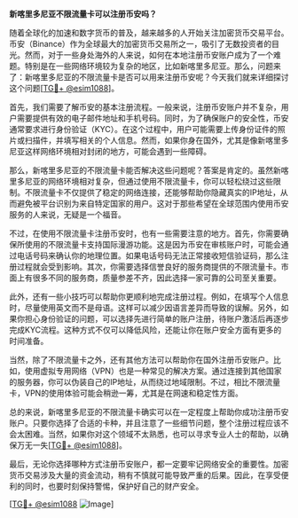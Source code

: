 **新喀里多尼亚不限流量卡可以注册币安吗？**

随着全球化的加速和数字货币的普及，越来越多的人开始关注加密货币交易平台。币安（Binance）作为全球最大的加密货币交易所之一，吸引了无数投资者的目光。然而，对于一些身处海外的人来说，如何在本地注册币安账户成为了一个难题。特别是在一些网络环境较为复杂的地区，比如新喀里多尼亚。那么，问题来了：新喀里多尼亚的不限流量卡是否可以用来注册币安呢？今天我们就来详细探讨这个问题[[TG💪+ @esim1088](https://t.me/s/esim1088)]。

首先，我们需要了解币安的基本注册流程。一般来说，注册币安账户并不复杂，用户需要提供有效的电子邮件地址和手机号码。同时，为了确保账户的安全性，币安通常要求进行身份验证（KYC）。在这个过程中，用户可能需要上传身份证件的照片或扫描件，并填写相关的个人信息。然而，如果你身在国外，尤其是像新喀里多尼亚这样网络环境相对封闭的地方，可能会遇到一些障碍。

那么，新喀里多尼亚的不限流量卡能否解决这些问题呢？答案是肯定的。虽然新喀里多尼亚的网络环境相对复杂，但通过使用不限流量卡，你可以轻松绕过这些限制。不限流量卡不仅提供了稳定的网络连接，还能够帮助你隐藏真实的IP地址，从而避免被平台识别为来自特定国家的用户。这对于那些希望在全球范围内使用币安服务的人来说，无疑是一个福音。

不过，在使用不限流量卡注册币安时，也有一些需要注意的地方。首先，你需要确保所使用的不限流量卡支持国际漫游功能。这是因为币安在审核账户时，可能会通过电话号码来确认你的地理位置。如果电话号码无法正常接收短信验证码，那么注册过程就会受到影响。其次，你需要选择信誉良好的服务商提供的不限流量卡。市面上有很多不同的服务商，质量参差不齐，因此选择一家可靠的公司至关重要。

此外，还有一些小技巧可以帮助你更顺利地完成注册过程。例如，在填写个人信息时，尽量使用英文而不是母语。这样可以减少因语言差异而导致的误解。另外，如果你担心身份验证的问题，可以选择先进行简单的账户注册，待账户激活后再逐步完成KYC流程。这种方式不仅可以降低风险，还能让你在账户安全方面有更多的时间准备。

当然，除了不限流量卡之外，还有其他方法可以帮助你在国外注册币安账户。比如，使用虚拟专用网络（VPN）也是一种常见的解决方案。通过连接到其他国家的服务器，你可以伪装自己的IP地址，从而绕过地域限制。不过，相比不限流量卡，VPN的使用体验可能会稍逊一筹，尤其是在网速和稳定性方面。

总的来说，新喀里多尼亚的不限流量卡确实可以在一定程度上帮助你成功注册币安账户。只要你选择了合适的卡种，并且注意了一些细节问题，整个注册过程应该不会太困难。当然，如果你对这个领域不太熟悉，也可以寻求专业人士的帮助，以确保万无一失[[TG💪+ @esim1088](https://t.me/s/esim1088)]。

最后，无论你选择哪种方式注册币安账户，都一定要牢记网络安全的重要性。加密货币交易涉及大量的资金流动，稍有不慎就可能导致严重的后果。因此，在享受便利的同时，也要时刻保持警惕，保护好自己的财产安全。

[[TG💪+ @esim1088](https://t.me/s/esim1088) ![Image](https://i.postimg.cc/4NQfJmqS/Snipaste-2025-05-13-00-14-12.png)]